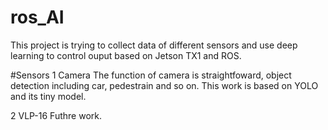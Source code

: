 # ros_AI
This project is trying to collect data of different sensors and use deep learning to control ouput based on Jetson TX1 and ROS.

#Sensors
1 Camera
The function of camera is straightfoward, object detection including car, pedestrain and so on.
This work is based on YOLO and its tiny model.

2 VLP-16 
Futhre work.
 
